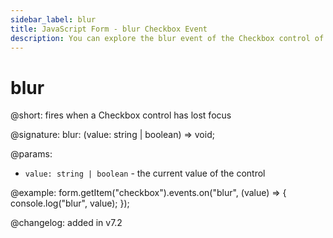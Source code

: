 ```yaml
---
sidebar_label: blur
title: JavaScript Form - blur Checkbox Event 
description: You can explore the blur event of the Checkbox control of Form in the documentation of the DHTMLX JavaScript UI library. Browse developer guides and API reference, try out code examples and live demos, and download a free 30-day evaluation version of DHTMLX Suite.
---
```


# blur

@short: fires when a Checkbox control has lost focus

@signature: blur: (value: string | boolean) => void;

@params:
- `value: string | boolean` - the current value of the control

@example:
form.getItem("checkbox").events.on("blur", (value) => {
    console.log("blur", value);
});


@changelog: added in v7.2
